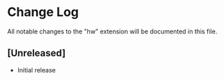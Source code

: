 # Change Log

All notable changes to the "hw" extension will be documented in this file.



## [Unreleased]

- Initial release